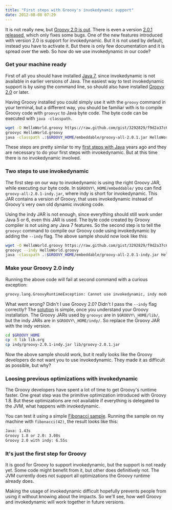 ```yaml
---
title: "First steps with Groovy's invokedynamic support"
date: 2012-08-08 07:29
---
```


It is not really new, but
[Groovy 2.0 is out](http://docs.codehaus.org/display/GROOVY/2012/06/28/Groovy+2.0+released).
There is even a version
[2.0.1 released](http://docs.codehaus.org/display/GROOVY/2012/06/28/Groovy+2.0+released),
which only fixes some bugs. One of the new features introduced with
version 2.0 is support for invokedynamic. But it is not used by
default, instead you have to activate it. But there is only few
documentation and it is spread over the web. So how do we use
invokedynamic in our code?

### Get your machine ready

First of all you should have installed
[Java 7](http://www.oracle.com/technetwork/java/javase/downloads/index.html),
since invokedynamic is not available in earlier versions of Java. The
easiest way to test invokedynamic support is by using the command
line, so should also have installed
[Groovy 2.0](http://groovy.codehaus.org/Download) or later.

Having Groovy installed you could simply use it with the ```groovy```
command in your terminal, but a different way, you should be familiar
with is to compile Groovy code with ```groovyc``` to Java byte code. The
byte code can be executed with ```java -classpath```.

```sh
wget -O HelloWorld.groovy https://raw.github.com/gist/3292829/f9d2a37c6cdc45570aab1bf0ce665262899a0dde/HelloWorld.java
groovyc HelloWorld.groovy
java -classpath .:$GROOVY_HOME/embeddable/groovy-all-2.0.1.jar HelloWorld
```

These steps are pretty similar to my
[first steps with Java](https://gist.github.com/3292829) years ago and
they are necessary to do your first steps with invokedynamic. But at
this time there is no invokedynamic involved.

### Two steps to use invokedynamic

The first step on our way to invokedynamic is using the right Groovy
JAR, while executing our byte code. In ```$GROOVY\_HOME/embeddable/``` you
can find ```groovy-all-2.0.1-indy.jar```, where indy is short for
invokedynamic. This JAR contains a version of Groovy, that uses
invokedynamic instead of Groovy's very own old dynamic invoking code.

Using the indy JAR is not enough, since everything should still work
under Java 5 or 6, even this JAR is used. The byte code created by
Groovy compiler is not using any Java 7 features. So the second step
is to tell the ```groovyc``` command to compile our Groovy code using
invokedynamic by adding the ```--indy``` flag. The above sample should now
look like this:

```sh
wget -O HelloWorld.groovy https://raw.github.com/gist/3292829/f9d2a37c6cdc45570aab1bf0ce665262899a0dde/HelloWorld.java
groovyc --indy HelloWorld.groovy
java -classpath .:$GROOVY_HOME/embeddable/groovy-all-2.0.1-indy.jar HelloWorld
```

### Make your Groovy 2.0 indy

Running the above code will fail at second command with a curious
exception:

```sh
groovy.lang.GroovyRuntimeException: Cannot use invokedynamic, indy module was excluded from this build.
```

What went wrong? Didn't I use Groovy 2.0? Didn't I pass the ```--indy```
flag correctly? The
[solution](http://permalink.gmane.org/gmane.comp.lang.groovy.devel/26698)
is simple, once you understand your Groovy installation. The Groovy
JARs used by ```groovyc``` are in ```$GROOVY\_HOME/lib/```, but the indy JARs
are in ```$GROOVY\_HOME/indy/```. So replace the Groovy JAR with the indy
version.

```sh
cd $GROOVY_HOME
cp -R lib lib.org
cp indy/groovy-2.0.1-indy.jar lib/groovy-2.0.1.jar
```

Now the above sample should work, but it really looks like the Groovy
developers do not want you to use invokedynamic. They made it as
difficult as possible, but why?

### Loosing previous optimizations with invokedynamic

The Groovy developers have spent a lot of time to get Groovy's runtime
faster. One great step was the primitive optimization introduced with
Groovy 1.8. But these optimizations are not available if everything is
delegated to the JVM, what happens with invokedynamic.

You can test it using a simple
[Fibonacci sample](https://gist.github.com/3293383). Running the
sample on my machine with ```fibonacci(42)```, the result looks like this:

```sh
Java: 1.43s
Groovy 1.8 or 2.0: 3.08s
Groovy 2.0 with indy: 6.55s
```

### It's just the first step for Groovy

It is good for Groovy to support invokedynamic, but the support is not
ready yet. Some code might benefit from it, but other does
definitively not. The JVM currently does not support all optimizations
the Groovy runtime already does.

Making the usage of invokedynamic difficult hopefully prevents people
from using it without knowing about the impacts. So we'll see, how
well Groovy and invokedynamic will work together in future versions.
